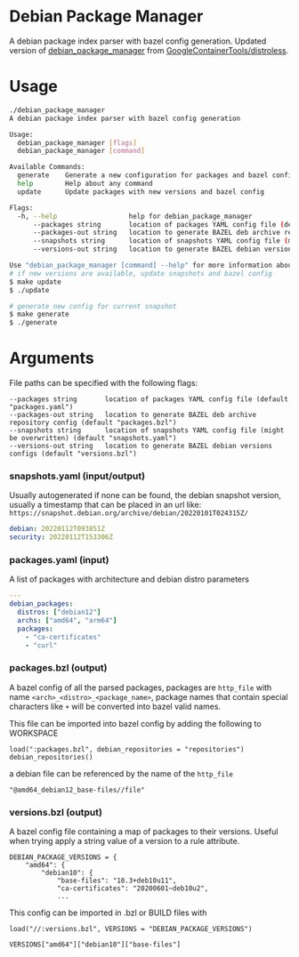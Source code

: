 # Debian Package Manager

A debian package index parser with bazel config generation. Updated version of [debian_package_manager](https://github.com/GoogleContainerTools/distroless/tree/main/debian_package_manager) from [GoogleContainerTools/distroless](https://github.com/GoogleContainerTools/distroless).

# Usage

```sh
./debian_package_manager
A debian package index parser with bazel config generation

Usage:
  debian_package_manager [flags]
  debian_package_manager [command]

Available Commands:
  generate    Generate a new configuration for packages and bazel config
  help        Help about any command
  update      Update packages with new versions and bazel config

Flags:
  -h, --help                  help for debian_package_manager
      --packages string       location of packages YAML config file (default "packages.yaml")
      --packages-out string   location to generate BAZEL deb archive repository config (default "packages.bzl")
      --snapshots string      location of snapshots YAML config file (might be overwritten) (default "snapshots.yaml")
      --versions-out string   location to generate BAZEL debian versions configs (default "versions.bzl")

Use "debian_package_manager [command] --help" for more information about a command.
# if new versions are available, update snapshots and bazel config
$ make update
$ ./update

# generate new config for current snapshot
$ make generate
$ ./generate
```

# Arguments

File paths can be specified with the following flags:

```
--packages string       location of packages YAML config file (default "packages.yaml")
--packages-out string   location to generate BAZEL deb archive repository config (default "packages.bzl")
--snapshots string      location of snapshots YAML config file (might be overwritten) (default "snapshots.yaml")
--versions-out string   location to generate BAZEL debian versions configs (default "versions.bzl")
```

### snapshots.yaml (input/output)

Usually autogenerated if none can be found, the debian snapshot version, usually a timestamp
that can be placed in an url like: `https://snapshot.debian.org/archive/debian/20220101T024315Z/`

```yaml
debian: 20220112T093851Z
security: 20220112T153306Z
```

### packages.yaml (input)

A list of packages with architecture and debian distro parameters

```yaml
---
debian_packages:
  distros: ["debian12"]
  archs: ["amd64", "arm64"]
  packages:
    - "ca-certificates"
    - "curl"
```

### packages.bzl (output)

A bazel config of all the parsed packages, packages are `http_file` with name `<arch>_<distro>_<package_name>`, package
names that contain special characters like `+` will be converted into bazel valid names.

This file can be imported into bazel config by adding the following to WORKSPACE

```
load(":packages.bzl", debian_repositories = "repositories")
debian_repositories()
```

a debian file can be referenced by the name of the `http_file`

```
"@amd64_debian12_base-files//file"
```

### versions.bzl (output)

A bazel config file containing a map of packages to their versions. Useful when trying apply a string value of a version
to a rule attribute.

```
DEBIAN_PACKAGE_VERSIONS = {
    "amd64": {
        "debian10": {
            "base-files": "10.3+deb10u11",
            "ca-certificates": "20200601~deb10u2",
            ...
```

This config can be imported in .bzl or BUILD files with

```
load("//:versions.bzl", VERSIONS = "DEBIAN_PACKAGE_VERSIONS")

VERSIONS["amd64"]["debian10"]["base-files"]
```
